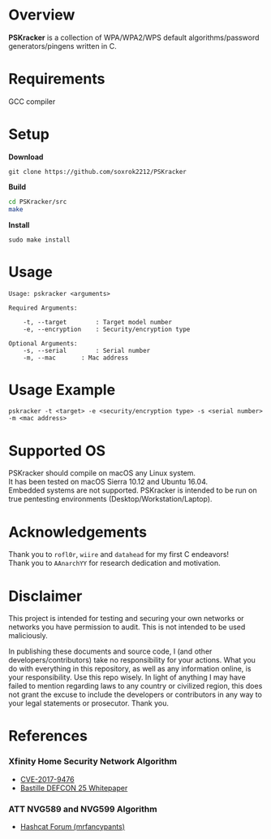 # Overview

**PSKracker** is a collection of WPA/WPA2/WPS default algorithms/password generators/pingens written in C.

# Requirements

GCC compiler

# Setup

**Download**

`git clone https://github.com/soxrok2212/PSKracker`

**Build**

```bash
cd PSKracker/src
make
```

**Install**

`sudo make install`

# Usage

```
Usage: pskracker <arguments>

Required Arguments:

	-t, --target		: Target model number
	-e, --encryption	: Security/encryption type

Optional Arguments:
	-s, --serial		: Serial number
	-m, --mac		: Mac address

```

# Usage Example

`pskracker -t <target> -e <security/encryption type> -s <serial number> -m <mac address>`

# Supported OS

PSKracker should compile on macOS any Linux system.  
It has been tested on macOS Sierra 10.12 and Ubuntu 16.04.  
Embedded systems are not supported. PSKracker is intended to be run on true pentesting environments (Desktop/Workstation/Laptop).

# Acknowledgements

Thank you to `rofl0r`, `wiire` and `datahead` for my first C endeavors!  
Thank you to `AAnarchYY` for research dedication and motivation.

# Disclaimer

This project is intended for testing and securing your own networks or networks you have permission to audit. This is not intended to be used maliciously.

In publishing these documents and source code, I (and other developers/contributors) take no responsibility for your actions. What you do with everything in this repository, as well as any information online, is your responsibility. Use this repo wisely. In light of anything I may have failed to mention regarding laws to any country or civilized region, this does not grant the excuse to include the developers or contributors in any way to your legal statements or prosecutor. Thank you.

# References

### Xfinity Home Security Network Algorithm
* [CVE-2017-9476](https://nvd.nist.gov/vuln/detail/CVE-2017-9476)
* [Bastille DEFCON 25 Whitepaper](https://github.com/BastilleResearch/CableTap/blob/master/doc/pdf/DEFCON-25-Marc-Newlin-CableTap-White-Paper.pdf)

### ATT NVG589 and NVG599 Algorithm
* [Hashcat Forum (mrfancypants)](https://hashcat.net/forum/thread-6170-post-35739.html#pid35739)
